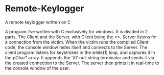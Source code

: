 # Remote-Keylogger
A remote keylogger written on C

A program I've written with C exclusively for windows. 
It is divided in 2 parts. The Client and the Server, with Client being the <<Victim>>.
Server listens for a connection from the victim. When the victim runs the compiled Client code, 
the console window hides itself and connects to the Server. The client program listens for keystrokes in the while(1) loop,
and captures it in the pChar* array. It appends the '\0' null string terminator and sends it via the created connection to the Server.
The server then prints it in real-time to the console window of the user.
